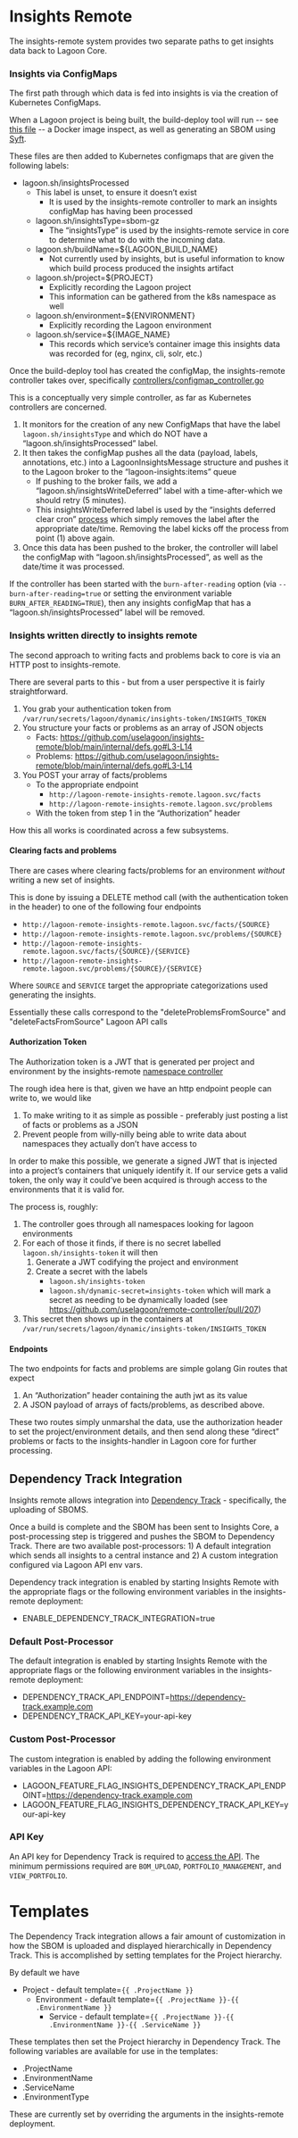 # Insights Remote

The insights-remote system provides two separate paths to get insights data back to Lagoon Core.


### Insights via ConfigMaps

The first path through which data is fed into insights is via the creation of Kubernetes ConfigMaps.

When a Lagoon project is being built, the build-deploy tool will run -- see [this file](https://github.com/uselagoon/build-deploy-tool/blob/main/legacy/scripts/exec-generate-insights-configmap.sh) -- a Docker image inspect, as well as generating an SBOM using [Syft](https://github.com/anchore/syft).

These files are then added to Kubernetes configmaps that are given the following labels:
* lagoon.sh/insightsProcessed
  * This label is unset, to ensure it doesn’t exist
    * It is used by the insights-remote controller to mark an insights configMap has having been processed
  * lagoon.sh/insightsType=sbom-gz
    * The “insightsType” is used by the insights-remote service in core to determine what to do with the incoming data.
  * lagoon.sh/buildName=${LAGOON_BUILD_NAME}
    * Not currently used by insights, but is useful information to know which build process produced the insights artifact
  * lagoon.sh/project=${PROJECT}
    * Explicitly recording the Lagoon project
    * This information can be gathered from the k8s namespace as well
  * lagoon.sh/environment=${ENVIRONMENT}
    * Explicitly recording the Lagoon environment
  * lagoon.sh/service=${IMAGE_NAME}
    * This records which service’s container image this insights data was recorded for (eg, nginx, cli, solr, etc.)

Once the build-deploy tool has created the configMap, the insights-remote controller takes over, specifically [controllers/configmap_controller.go](https://github.com/anchore/syft)

This is a conceptually very simple controller, as far as Kubernetes controllers are concerned.

1. It monitors for the creation of any new ConfigMaps that have the label `lagoon.sh/insightsType` and which do NOT have a “lagoon.sh/insightsProcessed” label.
2. It then takes the configMap pushes all the data (payload, labels, annotations, etc.) into a LagoonInsightsMessage structure and pushes it to the Lagoon broker to the “lagoon-insights:items” queue
   * If pushing to the broker fails, we add a “lagoon.sh/insightsWriteDeferred” label with a time-after-which we should retry (5 minutes).
   * This insightsWriteDeferred label is used by the “insights deferred clear cron” [process](main.go#L366-L414) which simply removes the label after the appropriate date/time. Removing the label kicks off the process from point (1) above again.
3. Once this data has been pushed to the broker, the controller will label the configMap with “lagoon.sh/insightsProcessed”, as well as the date/time it was processed.

If the controller has been started with the `burn-after-reading` option (via `--burn-after-reading=true` or setting the environment variable `BURN_AFTER_READING=TRUE`), then any insights configMap that has a “lagoon.sh/insightsProcessed” label will be removed.

### Insights written directly to insights remote

The second approach to writing facts and problems back to core is via an HTTP post to insights-remote.

There are several parts to this - but from a user perspective it is fairly straightforward.

1. You grab your authentication token from `/var/run/secrets/lagoon/dynamic/insights-token/INSIGHTS_TOKEN`
2. You structure your facts or problems as an array of JSON objects
   * Facts: https://github.com/uselagoon/insights-remote/blob/main/internal/defs.go#L3-L14
   * Problems: https://github.com/uselagoon/insights-remote/blob/main/internal/defs.go#L3-L14
3. You POST your array of facts/problems
   * To the appropriate endpoint
     * `http://lagoon-remote-insights-remote.lagoon.svc/facts`
     * `http://lagoon-remote-insights-remote.lagoon.svc/problems`
   * With the token from step 1 in the “Authorization” header

How this all works is coordinated across a few subsystems.

#### Clearing facts and problems

There are cases where clearing facts/problems for an environment _without_ writing a new set of insights.

This is done by issuing a DELETE method call (with the authentication token in the header) to one of the following four endpoints

* `http://lagoon-remote-insights-remote.lagoon.svc/facts/{SOURCE}`
* `http://lagoon-remote-insights-remote.lagoon.svc/problems/{SOURCE}`
* `http://lagoon-remote-insights-remote.lagoon.svc/facts/{SOURCE}/{SERVICE}`
* `http://lagoon-remote-insights-remote.lagoon.svc/problems/{SOURCE}/{SERVICE}`

Where `SOURCE` and `SERVICE` target the appropriate categorizations used generating the insights.

Essentially these calls correspond to the "deleteProblemsFromSource" and "deleteFactsFromSource" Lagoon API calls

#### Authorization Token

The Authorization token is a JWT that is generated per project and environment by the insights-remote [namespace controller](internal/controllers/namespace_controller.go)

The rough idea here is that, given we have an http endpoint people can write to, we would like
1. To make writing to it as simple as possible - preferably just posting a list of facts or problems as a JSON
2. Prevent people from willy-nilly being able to write data about namespaces they actually don’t have access to

In order to make this possible, we generate a signed JWT that is injected into a project’s containers that uniquely identify it. If our service gets a valid token, the only way it could’ve been acquired is through access to the environments that it is valid for.


The process is, roughly:
1. The controller goes through all namespaces looking for lagoon environments
2. For each of those it finds, if there is no secret labelled `lagoon.sh/insights-token` it will then
   1. Generate a JWT codifying the project and environment
   2. Create a secret with the labels
      * `lagoon.sh/insights-token`
      * `lagoon.sh/dynamic-secret=insights-token` which will mark a secret as needing to be dynamically loaded (see https://github.com/uselagoon/remote-controller/pull/207)
3. This secret then shows up in the containers at `/var/run/secrets/lagoon/dynamic/insights-token/INSIGHTS_TOKEN`

#### Endpoints

The two endpoints for facts and problems are simple golang Gin routes that expect
1. An “Authorization” header containing the auth jwt as its value
2. A JSON payload of arrays of facts/problems, as described above.

These two routes simply unmarshal the data, use the authorization header to set the project/environment details, and then send along these “direct” problems or facts to the insights-handler in Lagoon core for further processing.

## Dependency Track Integration

Insights remote allows integration into [Dependency Track](https://docs.dependencytrack.org/) - specifically, the uploading of SBOMS.

Once a build is complete and the SBOM has been sent to Insights Core, a post-processing step is triggered and pushes the SBOM to Dependency Track. There are two available post-processors: 1) A default integration which sends all insights to a central instance and 2) A custom integration configured via Lagoon API env vars.

Dependency track integration is enabled by starting Insights Remote with the appropriate flags or the following environment variables in the insights-remote deployment:
* ENABLE_DEPENDENCY_TRACK_INTEGRATION=true

### Default Post-Processor

The default integration is enabled by starting Insights Remote with the appropriate flags or the following environment variables in the insights-remote deployment:
* DEPENDENCY_TRACK_API_ENDPOINT=https://dependency-track.example.com
* DEPENDENCY_TRACK_API_KEY=your-api-key

### Custom Post-Processor

The custom integration is enabled by adding the following environment variables in the Lagoon API:
* LAGOON_FEATURE_FLAG_INSIGHTS_DEPENDENCY_TRACK_API_ENDPOINT=https://dependency-track.example.com
* LAGOON_FEATURE_FLAG_INSIGHTS_DEPENDENCY_TRACK_API_KEY=your-api-key

### API Key

An API key for Dependency Track is required to [access the API](https://docs.dependencytrack.org/integrations/rest-api/). The minimum permissions required are `BOM_UPLOAD`, `PORTFOLIO_MANAGEMENT`, and `VIEW_PORTFOLIO`.

# Templates

The Dependency Track integration allows a fair amount of customization in how the SBOM is uploaded and displayed hierarchically in Dependency Track.
This is accomplished by setting templates for the Project hierarchy.

By default we have
- Project - default template=`{{ .ProjectName }}`
  - Environment - default template=`{{ .ProjectName }}-{{ .EnvironmentName }}`
    - Service - default template=`{{ .ProjectName }}-{{ .EnvironmentName }}-{{ .ServiceName }}`

These templates then set the Project hierarchy in Dependency Track.
The following variables are available for use in the templates:
- .ProjectName
- .EnvironmentName
- .ServiceName
- .EnvironmentType

These are currently set by overriding the arguments in the insights-remote deployment.
